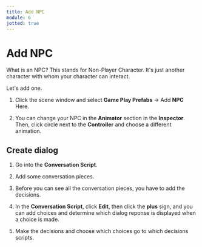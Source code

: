 ```yaml
---
title: Add NPC
module: 6
jotted: true
---
```


# Add NPC

What is an NPC?  This stands for Non-Player Character.   It's just another character with whom your character can interact.

Let's add one.

1. Click the scene window and select **Game Play Prefabs** -> Add **NPC** Here.

2. You can change your NPC in the **Animator** section in the **Inspector**. Then, click circle next to the **Controller** and choose a different animation.

## Create dialog

1. Go into the **Conversation Script**.

2. Add some conversation pieces.

3. Before you can see all the conversation pieces, you have to add the decisions.

4. In the **Conversation Script**, click **Edit**, then click the **plus** sign, and you can add choices and determine which dialog reponse is displayed when a choice is made.
   
5. Make the decisions and choose which choices go to which decisions scripts. 